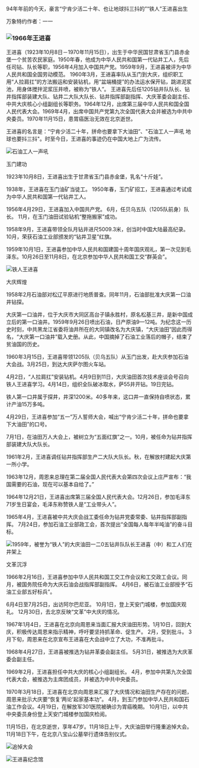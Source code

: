 94年年前的今天，豪言“宁肯少活二十年、也让地球抖三抖的”“铁人”王进喜出生

万象特约作者：一一



### ![1966年王进喜](D:\zhuj\历史上的今天\1008\1966年王进喜.jpg)

王进喜（1923年10月8日－1970年11月15日），出生于中华民国甘肃省玉门县赤金堡一个贫苦农民家庭。1950年春，他成为中华人民共和国第一代钻井工人，先后任司钻、队长等职，1956年4月加入中国共产党。1959年9月，王进喜被评为中华人民共和国全国劳动模范。 1960年3月，王进喜率队从玉门到大庆，组织职工用“人拉肩扛”的方法搬运和安装钻机，用“盆端桶提”的办法运水保开钻，跳进泥浆池，用身体搅拌泥浆压井喷，被称为“铁人”。 王进喜先后任1205钻井队队长、钻井指挥部装建大队、钻井二大队大队长、钻井指挥部副指挥、大庆革委会副主任、中共大庆核心小组副组长等职务。1964年12月，出席第三届中华人民共和国全国人民代表大会。1969年4月，出席中国共产党第九次全国代表大会并被选为中共中央委员。1970年11月15日，患胃癌医治无效在北京逝世。

王进喜的名言是：“宁肯少活二十年，拼命也要拿下大油田”、"石油工人一声吼 地球也要抖三抖"。时至今日，王进喜的事迹仍在中国大地上广为流传。

![石油工人一声吼](D:\zhuj\历史上的今天\1008\石油工人一声吼.jpeg)

玉门建功

1923年10月8日，王进喜出生于甘肃省玉门县赤金堡，乳名“十斤娃”。

1938年，王进喜在玉门油矿当徒工。 1950年春，玉门矿招工，王进喜通过考试成为中华人民共和国第一代钻井工人。

1956年4月29日，王进喜加入中国共产党。 6月，任贝乌五队（1205队前身）队长。 11月，在玉门油田试验钻机“整拖搬家”成功。

1958年9月，王进喜带领全队月钻井进尺5009.3米，创当时中国大陆最高纪录。 10月，荣获石油工业部颁发的“钻井卫星”红旗。

1959年10月1日，王进喜参加中华人民共和国建国十周年国庆观礼，第一次见到毛泽东。10月26日至11月8日，在北京参加中华人民共和国工交“群英会”。

![铁人王进喜](D:\zhuj\历史上的今天\1008\铁人王进喜.jpeg)

大庆辉煌

1958年2月石油部对松辽平原进行地质普查。同年11月，石油部批准大庆第一口油井钻探。

大庆第一口油井，位于大庆市大同区高台子镇永胜村，原名松基三井，是新中国成立后的第一口油井。1959年9月26日喷出石油，日产原油9—12吨。为纪念这一历史时刻，中共黑龙江省委将油井所在的大同镇改名为大庆镇，“大庆油田”因此而得名，“大庆第一口油井”载入史册。从此，中国摘掉了石油工业落后的帽子，结束了贫油国的历史。

1960年3月15日，王进喜带领1205队（贝乌五队）从玉门出发，赴大庆参加石油大会战。3月25日，到达大庆萨尔图火车站。

4月2日，“人拉肩扛”安装钻机。4月9日到11日，大庆油田首次技术座谈会号召向铁人王进喜学习。4月14日，组织全队破冰取水，萨55井开钻。19日完钻。

铁人第一口井属于探井，井深1200米。40多年来，这口井一直保持自喷状态，累计产油15万多吨。

4月29日，王进喜参加“五一”万人誓师大会，喊出“宁肯少活二十年，拼命也要拿下大油田”的口号。

7月1日，在油田万人大会上，被树立为“五面红旗”之一。10月，被任命为钻井指挥部装建大队大队长。

1961年2月，王进喜调任钻井指挥部生产二大队大队长。秋，在解放村建起大庆第一所小学。

1963年12月，周恩来总理在第二届全国人民代表大会第四次会议上庄严宣布：“我国需要的石油，现在可以基本自给了。”

1964年12月21日，王进喜出席第三届全国人民代表大会。12月26日，参加毛泽东71岁生日宴会，毛泽东称赞铁人是“工业带头人”。

1965年4月，王进喜被中共大庆会战工委任命为钻井党委常委、钻井指挥部副指挥。 7月24日，参加石油工业部政工会，首次提出“全国每人每年半吨油”的奋斗目标。

![1959年，被誉为“铁人”的大庆油田一二0五钻井队队长王进喜（中）和工人们在井架上](D:\zhuj\历史上的今天\1008\1959年，被誉为“铁人”的大庆油田一二0五钻井队队长王进喜（中）和工人们在井架上.jpg)

文革沉浮

1966年2月16日，王进喜参加中华人民共和国工交工作会议和工交政工会议。同月，被国务院任命为大庆石油会战指挥部副指挥。 4月6日，被石油工业部授予“石油工业部五好标兵”。

6月4日至7月25日，出访阿尔巴尼亚。 10月1日，登上天安门城楼，参加国庆观礼。 12月30日，去北京反映“文革”中大庆的情况。

1967年1月4日，王进喜在北京向周恩来当面汇报大庆油田形势。1月10日，回到大庆，积极传达周恩来指示精神，呼吁要坚持抓革命、促生产。 2月，受到批斗。 3月下旬，周恩来在北京宣布王进喜在大会战中立了大功，不准再批斗。

1968年4月27日，王进喜被推选为钻井革委会副主任。 5月31日，被推选为大庆革委会副主任。

1969年2月，王进喜担任中共大庆的核心小组副组长。 4月，参加中共第九次全国代表大会，被推选为主席团成员，并被选为中共中央委员。

1970年3月18日，王进喜在北京向周恩来汇报了大庆情况和油田生产存在的问题，周恩来批示大庆要“恢复‘两论’起家基本功”。 4月，到玉门参加中华人民共和国石油工作会议。4月19日，在解放军301医院被确诊为胃癌晚期。 10月1日，以中共中央委员身份登上天安门城楼参加国庆检阅。

11月15日，在北京逝世，享年47岁。11月18日上午，大庆油田举行隆重追悼大会。11月18日下午，在北京八宝山公墓举行遗体告别仪式。



![追悼大会](D:\zhuj\历史上的今天\1008\追悼大会.jpeg)

![王进喜纪念馆](D:\zhuj\历史上的今天\1008\王进喜纪念馆.jpg)